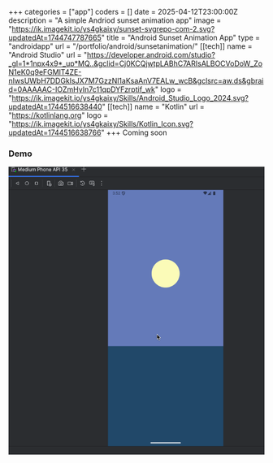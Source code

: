 +++
categories = ["app"]
coders = []
date = 2025-04-12T23:00:00Z
description = "A simple Andriod sunset animation app"
image = "https://ik.imagekit.io/ys4gkaixy/sunset-svgrepo-com-2.svg?updatedAt=1744747787665"
title = "Android Sunset Animation App"
type = "androidapp"
url = "/portfolio/android/sunsetanimation/"
[[tech]]
name = "Android Studio"
url = "https://developer.android.com/studio?_gl=1*1npx4x9*_up*MQ..&gclid=Cj0KCQjwtpLABhC7ARIsALBOCVoDoW_ZoN1eK0q9eFGMlT4ZE-nIwsUWbH7DDGkIsJX7M7GzzNl1aKsaAnV7EALw_wcB&gclsrc=aw.ds&gbraid=0AAAAAC-IOZmHyIn7c11qpDYFzrptif_wk"
logo = "https://ik.imagekit.io/ys4gkaixy/Skills/Android_Studio_Logo_2024.svg?updatedAt=1744516638440"
[[tech]]
name = "Kotlin"
url = "https://kotlinlang.org"
logo = "https://ik.imagekit.io/ys4gkaixy/Skills/Kotlin_Icon.svg?updatedAt=1744516638766"
+++
Coming soon

### Demo

![Sunset Animation App Screenshot](/sunset_animation.gif)